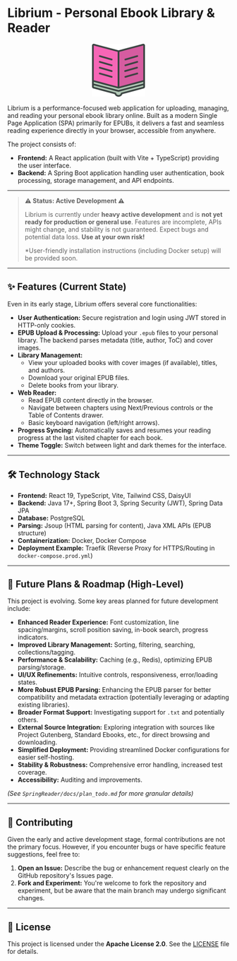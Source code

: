 # Librium - Personal Ebook Library & Reader

<p align="center">
  <img src="./frontend/public/book-opened.svg" alt="Librium Logo" width="120"/>
</p>


Librium is a performance-focused web application for uploading, managing, and reading your personal ebook library online. Built as a modern Single Page Application (SPA) primarily for EPUBs, it delivers a fast and seamless reading experience directly in your browser, accessible from anywhere.

The project consists of:
*   **Frontend:** A React application (built with Vite + TypeScript) providing the user interface.
*   **Backend:** A Spring Boot application handling user authentication, book processing, storage management, and API endpoints.

---

> **⚠️ Status: Active Development ⚠️**
>
> Librium is currently under **heavy active development** and is **not yet ready for production or general use**. Features are incomplete, APIs might change, and stability is not guaranteed. Expect bugs and potential data loss. **Use at your own risk!**
>
> *User-friendly installation instructions (including Docker setup) will be provided soon. 

---

## ✨ Features (Current State)

Even in its early stage, Librium offers several core functionalities:

*   **User Authentication:** Secure registration and login using JWT stored in HTTP-only cookies.
*   **EPUB Upload & Processing:** Upload your `.epub` files to your personal library. The backend parses metadata (title, author, ToC) and cover images.
*   **Library Management:**
    *   View your uploaded books with cover images (if available), titles, and authors.
    *   Download your original EPUB files.
    *   Delete books from your library.
*   **Web Reader:**
    *   Read EPUB content directly in the browser.
    *   Navigate between chapters using Next/Previous controls or the Table of Contents drawer.
    *   Basic keyboard navigation (left/right arrows).
*   **Progress Syncing:** Automatically saves and resumes your reading progress at the last visited chapter for each book.
*   **Theme Toggle:** Switch between light and dark themes for the interface.

---

## 🛠️ Technology Stack

*   **Frontend:** React 19, TypeScript, Vite, Tailwind CSS, DaisyUI
*   **Backend:** Java 17+, Spring Boot 3, Spring Security (JWT), Spring Data JPA
*   **Database:** PostgreSQL
*   **Parsing:** Jsoup (HTML parsing for content), Java XML APIs (EPUB structure)
*   **Containerization:** Docker, Docker Compose
*   **Deployment Example:** Traefik (Reverse Proxy for HTTPS/Routing in `docker-compose.prod.yml`)

---

## 🚀 Future Plans & Roadmap (High-Level)

This project is evolving. Some key areas planned for future development include:

*   **Enhanced Reader Experience:** Font customization, line spacing/margins, scroll position saving, in-book search, progress indicators.
*   **Improved Library Management:** Sorting, filtering, searching, collections/tagging.
*   **Performance & Scalability:** Caching (e.g., Redis), optimizing EPUB parsing/storage.
*   **UI/UX Refinements:** Intuitive controls, responsiveness, error/loading states.
*   **More Robust EPUB Parsing:** Enhancing the EPUB parser for better compatibility and metadata extraction (potentially leveraging or adapting existing libraries).
*   **Broader Format Support:** Investigating support for `.txt` and potentially others.
*   **External Source Integration:** Exploring integration with sources like Project Gutenberg, Standard Ebooks, etc., for direct browsing and downloading.
*   **Simplified Deployment:** Providing streamlined Docker configurations for easier self-hosting.
*   **Stability & Robustness:** Comprehensive error handling, increased test coverage.
*   **Accessibility:** Auditing and improvements.

*(See `SpringReader/docs/plan_todo.md` for more granular details)*

---


## 🤝 Contributing

Given the early and active development stage, formal contributions are not the primary focus. However, if you encounter bugs or have specific feature suggestions, feel free to:

1.  **Open an Issue:** Describe the bug or enhancement request clearly on the GitHub repository's Issues page.
2.  **Fork and Experiment:** You're welcome to fork the repository and experiment, but be aware that the main branch may undergo significant changes.

---

## 📜 License

This project is licensed under the **Apache License 2.0**. See the [LICENSE](LICENSE) file for details.
